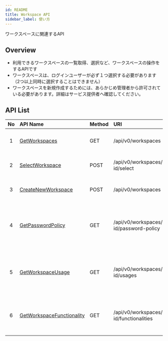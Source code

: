 ```yaml
---
id: README
title: Workspace API
sidebar_label: 使い方
---
```


ワークスペースに関連するAPI

## Overview

- 利用できるワークスペースの一覧取得、選択など、ワークスペースの操作をするAPIです
- ワークスペースは、ログインユーザーが必ず１つ選択する必要があります（2つ以上同時に選択することはできません）
- ワークスペースを新規作成するためには、あらかじめ管理者から許可されている必要があります。詳細はサービス提供者へ確認してください。

## API List

| No | API Name | Method | URI | Description |
| :---: | :--- | :--- | :--- | :--- | 
| 1 | [GetWorkspaces](GetWorkspaces.md) | GET | /api/v0/workspaces | ワークスペースの一覧を取得する |
| 2 | [SelectWorkspace](SelectWorkspace.md) | POST | /api/v0/workspaces/:workspace-id/select | 現在ワークスペースを選択する |
| 3 | [CreateNewWorkspace](CreateNewWorkspace.md) | POST | /api/v0/workspaces | 新規ワークスペースを作成する |
| 4 | [GetPasswordPolicy](GetPasswordPolicy.md) | GET | /api/v0/workspaces/:workspace-id/password-policy | ワークスペースに指定されたパスワードポリシーを取得する |
| 5 | [GetWorkspaceUsage](GetWorkspaceUsage.md) | GET | /api/v0/workspaces/:workspace-id/usages | ワークスペースの利用状況(ユーザ数、DB数など)を取得する |
| 6 | [GetWorkspaceFunctionality](GetWorkspaceFunctionality.md) | GET | /api/v0/workspaces/:workspace-id/functionalities | ワークスペースが利用できる機能設定を取得する |
